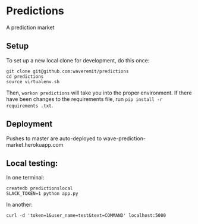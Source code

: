 # Predictions

A prediction market

## Setup

To set up a new local clone for development, do this once:

    git clone git@github.com:waveremit/predictions
    cd predictions
    source virtualenv.sh

Then, `workon predictions` will take you into the proper environment. If there
have been changes to the requirements file, run `pip install -r requirements
.txt`.

## Deployment

Pushes to master are auto-deployed to wave-prediction-market.herokuapp.com

## Local testing:

In one terminal:

    createdb predictionslocal
    SLACK_TOKEN=1 python app.py

In another:

    curl -d 'token=1&user_name=test&text=COMMAND' localhost:5000

